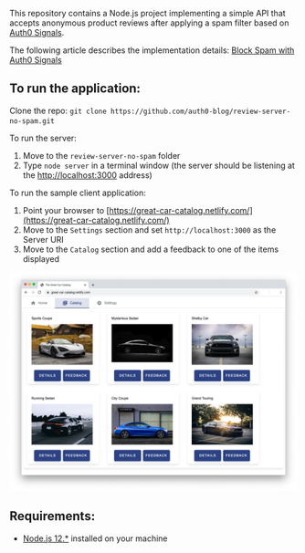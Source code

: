 This repository contains a Node.js project implementing a simple API that accepts anonymous product reviews after applying a spam filter based on [Auth0 Signals](https://auth0.com/signals/ip).

The following article describes the implementation details: [Block Spam with Auth0 Signals](https://auth0.com/blog/block-spam-auth0-signals/)

## To run the application:

Clone the repo: `git clone https://github.com/auth0-blog/review-server-no-spam.git`

To run the server:

1. Move to the `review-server-no-spam` folder 
2. Type `node server` in a terminal window (the server should be listening at the [http://localhost:3000](http://localhost:3000 ) address)



To run the sample client application:

1. Point your browser to [https://great-car-catalog.netlify.com/](https://great-car-catalog.netlify.com/)
2. Move to the `Settings` section and set `http://localhost:3000` as the Server URI
3. Move to the `Catalog` section and add a feedback to one of the items displayed



![](images/the-great-car-catalog.png)

## Requirements:

- [Node.js 12.*](https://nodejs.org/) installed on your machine

  

